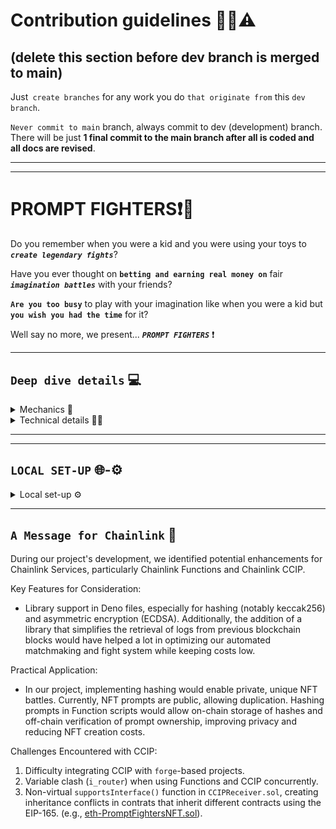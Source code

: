 # Contribution guidelines 🚧👷⚠️

## (delete this section before dev branch is merged to main)

Just` create branches` for any work you do `that originate from` this `dev branch`.

`Never commit to main` branch, always commit to dev (development) branch.
There will be just **1 final commit to the main branch after all is coded and all docs are revised**.

---

---

# PROMPT FIGHTERS❗🤯

Do you remember when you were a kid and you were using your toys to **_`create legendary fights`_**?

Have you ever thought on **`betting and earning real money on`** fair **_`imagination battles`_** with your friends?

**`Are you too busy`** to play with your imagination like when you were a kid but **`you wish you had the time`** for it?

Well say no more, we present... **_`PROMPT FIGHTERS`_** ❗

---

## `Deep dive details` 💻

<details> <summary> Mechanics 📜 </summary>

#### Read the details of all mechanics and its reason why at [whitepaper](./docs/whitepaper.md).

#### **_`Mechanics Implemented`_**

- **Personalized NFTs** : describe your NFT as you want over a template.
- **NFT creation AI filtered** : so there are no too powerful or copyright infringement prompts.
- **Fight and bet against other NFTs**.
- **Automated Fighting** : send some funds and enjoy the fight automation.

</details>

<details> <summary> Technical details 🧑‍💻 </summary>

#### Read technical details at [docs](./docs).

#### Check the full-stack source code at [src](./src)

#### **_`Tech Used`_**

- **Chainlink VRF**: deciding fair winners
- **Chainlink CCIP**: automating process in cheaper chains. (**_Avalanche_**)
- **Chainlink Functions**: Calling APIs to generate NFTs and make them fight in amazing scenarios.
- **Chainlink Automation** (up-keeps): Automating the fight process for those who have no time to play but some time in the night to read the amazing fight stories before sleep.
- **ENS**: for easily challenging friends (on the front-end)
- **OpenAI - APIs**
- **The Graph Indexer**: for matchmaking, events tracking in website...

</details>

---

---

## `LOCAL SET-UP` 🌐-⚙️

<details> <summary> Local set-up ⚙️ </summary>

<br/>

1. **Clone the Repository**

```bash
git clone https://github.com/CarlosAlegreUr/ConstellationChainlinkHackathon2023.git
```

2. **Initialize foundry, forge and dependencies**

```bash
cd ./ConstellationChainlinkHackathon2023/src/backend
foundryup
forge init --force --no-commit
forge install --no-commit OpenZeppelin/openzeppelin-contracts@932fddf69a699a9a80fd2396fd1a2ab91cdda123

forge install --no-commit smartcontractkit/chainlink@cdb0c6a6089d3a69dd09a9b0a9fbdd070eaeb442

# Chainlink ccip contracts cant be installed with forge

# Use this to isntall CCIP contracts in "./src/backend" (you should already be here)

# Just leave everythin empty and press enter
npm init
npm install @chainlink/contracts-ccip --save

# Change the name to node_modules_ccip
mv ./node_modules ./node_modules_ccip

# Move it inside the /lib diretory
mv ./node_modules_ccip ./lib
# ⚠️ Wait until all has moved correctly
# ⚠️ node_modules_ccip should be now ONLY inside ./lib
# Notice ℹ️ you can remove package.jon and package-lock.json
# if you want.
```

The /lib directory should look like this:
<img src="./repo-images/lib-example.png">

3. **Run the Backend and forge scripts**

Deploy the contracts, but for that you will need to:

1. Fill up the [.env](./src/backend/.env.example) secret values with your own.
2. Set your addrees value in the [Utils.sol](./src/backend/src/Utils.sol) file. It's very visible just enter the file.
3. Fund your metamask wallet with funds:

   3.1. Native coin in in Fuji-Avalanche and Sepolia-Ethereum.
   3.2. Get LINK token for future usecases, not needed in deployment though.

   - An [ETH-Faucet](https://sepoliafaucet.com/).
   - [LINK-Official-Faucet](https://faucets.chain.link/) that also provides AVL if connected to AVL chains like Fuji.

```solidity
// Utils.sol

// For now change just this one below
address constant DEPLOYER = YOUR_METAMASK_ADDRESS; //🟢 <--
address constant DEPLOYED_SEPOLIA_COLLECTION = YOU WILL GET THIS VALUE FROM THE LOGS OF THE DEPLOY SCRIPT, PASTE IT HERE;
address constant DEPLOYED_FUJI_BARRACKS = YOU WILL GET THIS VALUE FROM THE LOGS OF THE DEPLOY SCRIPT, PASTE IT HERE;
```

Once all values you know (but contract addresses) are set deploy the contracts with:

> 📘 **Note** ℹ️: Write, `--etherscan-api-key $S_ETHERSCAN_API_KEY_VERIFY --verify`, if you wanna verify the contracts on SEPOLIA. Not needed for proper functionality though.

> 📘 **Note 2** ℹ️: We don't use `--ffi` functionality just in case there are some shell commands that are not available in your machine. Thus you will have to manually copy 3 values in a Utils file.

```bash
source .env

forge script script/00-Deployment.s.sol --rpc-url $S_RPC_URL_SEPOLIA --private-key $S_SK_DEPLOYER --broadcast
```

Now in the [Utils.sol](./src/backend/src/Utils.sol) change the `DEPLOYED_SEPOLIA_COLLECTION` address value to the one you will se printed onto the screen and after run:

```bash
forge script script/00-Deployment.s.sol --rpc-url $AVL_NODE_PROVIDER --private-key $S_SK_DEPLOYER --broadcast
```

Now change in [Utils.sol](./src/backend/src/Utils.sol) change the `DEPLOYED_FUJI_BARRACKS` address value to the one you will se printed onto the screen and after run:

```bash
forge script script/00-Deployment.s.sol --sig "initSepoliaCollection()" --rpc-url $S_RPC_URL_SEPOLIA --private-key $S_SK_DEPLOYER --broadcast
```

**TODO**: if we have time automate this process with chainlink tool-kit
Now go to the [Chanlink Functions UI](https://functions.chain.link/) and create subscriptions for the Fuji testnet and for the Sepolia testnet, then change the its value in [Utils.sol](./src/backend/src/Utils.sol)

```solidity
// Utils.sol

uint64 constant ETH_SEPOLIA_FUNCS_SUBS_ID = YOUR_ID;
uint64 constant AVL_FUJI_FUNCS_SUBS_ID = YOUR_ID;
```

You must add as consumers:

- In sepolia the collection address.
- `FightExecutor.sol` in both chains (not really in current implementation as we are mocking a DON)

> **Note ⚠️** Current Chainlink Functions only allows for 9s long HTTP-API calls. Our fight generation requires more than 9s thus we have mocked in the backend a node from a DON executing Chainlink Functions. Functions for NFT validation does work and is implemented interacting with the real DON.

Run the DON mock:

```bash
# Node script for mocking a listening DON.
```

4. **Running the Frontend**

All the backend is ready to so now execute the front-end
locally:

```bash
# cd to the front end directory
```

```bash
# NextJs commands etc etc...
```

---

## Run Tests 🤖

Run tests' instructions in here [tests](./src/backend/test).

---

</details>

---

## `A Message for Chainlink` 💌

During our project's development, we identified potential enhancements for Chainlink Services, particularly Chainlink Functions and Chainlink CCIP.

Key Features for Consideration:

- Library support in Deno files, especially for hashing (notably keccak256) and asymmetric encryption (ECDSA). Additionally, the addition of a library that simplifies the retrieval of logs from previous blockchain blocks would have helped a lot in optimizing our automated matchmaking and fight system while keeping costs low.

Practical Application:

- In our project, implementing hashing would enable private, unique NFT battles. Currently, NFT prompts are public, allowing duplication. Hashing prompts in Function scripts would allow on-chain storage of hashes and off-chain verification of prompt ownership, improving privacy and reducing NFT creation costs.

Challenges Encountered with CCIP:

1. Difficulty integrating CCIP with `forge`-based projects.
2. Variable clash (`i_router`) when using Functions and CCIP concurrently.
3. Non-virtual `supportsInterface()` function in `CCIPReceiver.sol`, creating inheritance conflicts in contrats that inherit different contracts using the EIP-165. (e.g., [eth-PromptFightersNFT.sol](./src/backend/src/nft-contracts/eth-PromptFightersNft.sol)).

